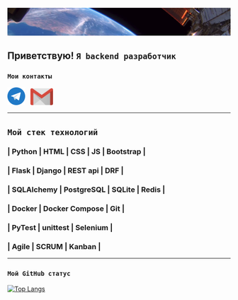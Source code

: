 ![images Planet](images/Planet.png)
## Приветствую! `Я backend разработчик`  


### `Мои контакты`

[<img src="./images/002_TL.png" width="40"/>](https://t.me/Konstantin_Maksimovv) &nbsp; 
[<img src="./images/004_e-mail.png" width="51"/>](mailto:kbrb1515@gmail.com)  

---

## `Мой стек технологий`
### | Python | HTML | CSS | JS | Bootstrap |
### | Flask | Django | REST api | DRF |
### | SQLAlchemy | PostgreSQL | SQLite | Redis |
### | Docker | Docker Compose | Git |
### | PyTest | unittest | Selenium |
### | Agile | SCRUM | Kanban |

---

### `Мой GitHub статус`  

[![Top Langs](https://github-readme-stats.vercel.app/api/top-langs/?username=KonstantinVi&layout=compact&bg_color=22272e&hide_border=true&title_color=a5a5a5&text_color=ffffff)](https://github.com/anuraghazra/github-readme-stats)
